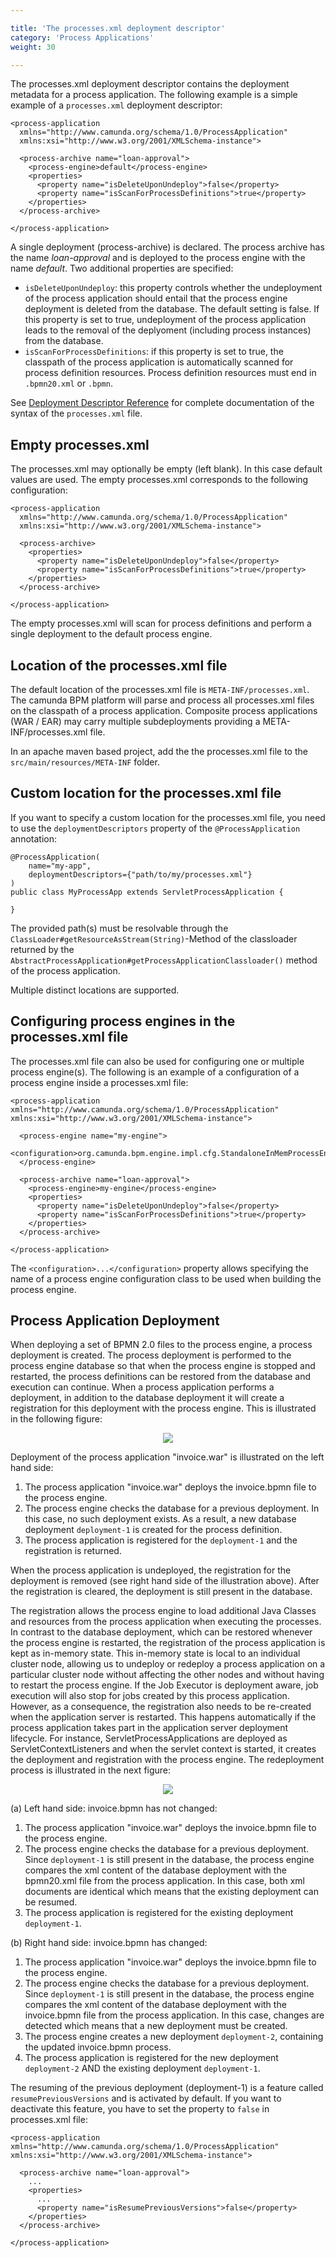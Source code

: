 ```yaml
---

title: 'The processes.xml deployment descriptor'
category: 'Process Applications'
weight: 30

---
```


The processes.xml deployment descriptor contains the deployment metadata for a process application. The following example is a simple example of a `processes.xml` deployment descriptor:

    <process-application
      xmlns="http://www.camunda.org/schema/1.0/ProcessApplication"
      xmlns:xsi="http://www.w3.org/2001/XMLSchema-instance">

      <process-archive name="loan-approval">
        <process-engine>default</process-engine>
        <properties>
          <property name="isDeleteUponUndeploy">false</property>
          <property name="isScanForProcessDefinitions">true</property>
        </properties>
      </process-archive>

    </process-application>

A single deployment (process-archive) is declared. The process archive has the name *loan-approval* and is deployed to the process engine with the name *default*. Two additional properties are specified:

  * `isDeleteUponUndeploy`: this property controls whether the undeployment of the process application should entail that the process engine deployment is deleted from the database. The default setting is false. If this property is set to true, undeployment of the process application leads to the removal of the deplyoment (including process instances) from the database.
  * `isScanForProcessDefinitions`: if this property is set to true, the classpath of the process application is automatically scanned for process definition resources. Process definition resources must end in `.bpmn20.xml` or `.bpmn`.

See [Deployment Descriptor Reference](ref:/api-references/deployment-descriptors/#descriptors-processesxml) for complete documentation of the syntax of the `processes.xml` file.

## Empty processes.xml

The processes.xml may optionally be empty (left blank). In this case default values are used. The empty processes.xml corresponds to the following configuration:

    <process-application
      xmlns="http://www.camunda.org/schema/1.0/ProcessApplication"
      xmlns:xsi="http://www.w3.org/2001/XMLSchema-instance">

      <process-archive>
        <properties>
          <property name="isDeleteUponUndeploy">false</property>
          <property name="isScanForProcessDefinitions">true</property>
        </properties>
      </process-archive>

    </process-application>

The empty processes.xml will scan for process definitions and perform a single deployment to the default process engine.

## Location of the processes.xml file

The default location of the processes.xml file is `META-INF/processes.xml`. The camunda BPM platform will parse and process all processes.xml files on the classpath of a process application. Composite process applications (WAR / EAR) may carry multiple subdeployments providing a META-INF/processes.xml file.

In an apache maven based project, add the the processes.xml file to the `src/main/resources/META-INF` folder.

## Custom location for the processes.xml file

If you want to specify a custom location for the processes.xml file, you need to use the `deploymentDescriptors` property of the `@ProcessApplication` annotation:

    @ProcessApplication(
        name="my-app",
        deploymentDescriptors={"path/to/my/processes.xml"}
    )
    public class MyProcessApp extends ServletProcessApplication {

    }

The provided path(s) must be resolvable through the `ClassLoader#getResourceAsStream(String)`-Method of the classloader returned  by the `AbstractProcessApplication#getProcessApplicationClassloader()` method of the process application.

Multiple distinct locations are supported.

## Configuring process engines in the processes.xml file

The processes.xml file can also be used for configuring one or multiple process engine(s). The following is an example of a configuration of a process engine inside a processes.xml file:

    <process-application
    xmlns="http://www.camunda.org/schema/1.0/ProcessApplication"
    xmlns:xsi="http://www.w3.org/2001/XMLSchema-instance">

      <process-engine name="my-engine">
        <configuration>org.camunda.bpm.engine.impl.cfg.StandaloneInMemProcessEngineConfiguration</configuration>
      </process-engine>

      <process-archive name="loan-approval">
        <process-engine>my-engine</process-engine>
        <properties>
          <property name="isDeleteUponUndeploy">false</property>
          <property name="isScanForProcessDefinitions">true</property>
        </properties>
      </process-archive>

    </process-application>

The `<configuration>...</configuration>` property allows specifying the name of a process engine configuration class to be used when building the process engine.

## Process Application Deployment

When deploying a set of BPMN 2.0 files to the process engine, a process deployment is created. The process deployment is performed to the process engine database so that when the process engine is stopped and restarted, the process definitions can be restored from the database and execution can continue. When a process application performs a deployment, in addition to the database deployment it will create a registration for this deployment with the process engine. This is illustrated in the following figure:

<center><img class="img-responsive" src="ref:asset:/guides/user-guide/assets/img/process-application-deployment.png"></img></center>

Deployment of the process application "invoice.war" is illustrated on the left hand side:

1. The process application "invoice.war" deploys the invoice.bpmn file to the process engine.
2. The process engine checks the database for a previous deployment. In this case, no such deployment exists. As a result, a new database deployment `deployment-1` is created for the process definition.
3. The process application is registered for the `deployment-1` and the registration is returned.

When the process application is undeployed, the registration for the deployment is removed (see right hand side of the illustration above). After the registration is cleared, the deployment is still present in the database.

The registration allows the process engine to load additional Java Classes and resources from the process application when executing the processes. In contrast to the database deployment, which can be restored whenever the process engine is restarted, the registration of the process application is kept as in-memory state. This in-memory state is local to an individual cluster node, allowing us to undeploy or redeploy a process application on a particular cluster node without affecting the other nodes and without having to restart the process engine. If the Job Executor is deployment aware, job execution will also stop for jobs created by this process application. However, as a consequence, the registration also needs to be re-created when the application server is restarted. This happens automatically if the process application takes part in the application server deployment lifecycle. For instance, ServletProcessApplications are deployed as ServletContextListeners and when the servlet context is started, it creates the deployment and registration with the process engine. The redeployment process is illustrated in the next figure:

<center><img class="img-responsive" src="ref:asset:/guides/user-guide/assets/img/process-application-redeployment.png"></img></center>

(a) Left hand side: invoice.bpmn has not changed:

1. The process application "invoice.war" deploys the invoice.bpmn file to the process engine.
2. The process engine checks the database for a previous deployment. Since `deployment-1` is still present in the database, the process engine compares the xml content of the database deployment with the bpmn20.xml file from the process application. In this case, both xml documents are identical which means that the existing deployment can be resumed.
3. The process application is registered for the existing deployment `deployment-1`.

(b) Right hand side: invoice.bpmn has changed:

1. The process application "invoice.war" deploys the invoice.bpmn file to the process engine.
2. The process engine checks the database for a previous deployment. Since `deployment-1` is still present in the database, the process engine compares the xml content of the database deployment with the invoice.bpmn file from the process application. In this case, changes are detected which means that a new deployment must be created.
3. The process engine creates a new deployment `deployment-2`, containing the updated invoice.bpmn process.
3. The process application is registered for the new deployment `deployment-2` AND the existing deployment `deployment-1`.

The resuming of the previous deployment (deployment-1) is a feature called `resumePreviousVersions` and is activated by default. If you want to deactivate this feature, you have to set the property to `false` in processes.xml file:

    <process-application
    xmlns="http://www.camunda.org/schema/1.0/ProcessApplication"
    xmlns:xsi="http://www.w3.org/2001/XMLSchema-instance">

      <process-archive name="loan-approval">
        ...
        <properties>
          ...
          <property name="isResumePreviousVersions">false</property>
        </properties>
      </process-archive>

    </process-application>

